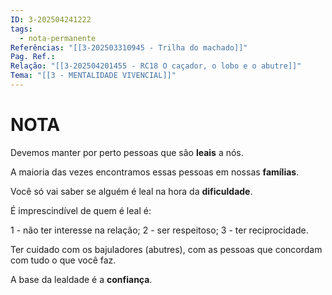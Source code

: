 ```yaml
---
ID: 3-202504241222
tags:
  - nota-permanente
Referências: "[[3-202503310945 - Trilha do machado]]"
Pag. Ref.: 
Relação: "[[3-202504201455 - RC18 O caçador, o lobo e o abutre]]"
Tema: "[[3 - MENTALIDADE VIVENCIAL]]"
---
```

# NOTA 

Devemos manter por perto pessoas que são **leais** a nós.

A maioria das vezes encontramos essas pessoas em nossas **famílias**.

Você só vai saber se alguém é leal na hora da **dificuldade**. 

É imprescindível de quem é leal é:

1 - não ter interesse na relação;
2 - ser respeitoso;
3 - ter reciprocidade.

Ter cuidado com os bajuladores (abutres), com as pessoas que concordam com tudo o que você faz.

A base da lealdade é a **confiança**.

